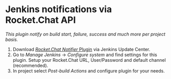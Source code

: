 # Jenkins notifications via Rocket.Chat API

_This plugin notify on build start, failure, success and much more per project basis._

1. Download [_Rocket.Chat Notifier_ Plugin](https://plugins.jenkins.io/rocketchatnotifier) via Jenkins Update Center.
2. Go to _Manage Jenkins_ -> _Configure system_ and find settings for this plugin. Setup your Rocket.Chat URL, User/Password and default channel (recommended).
3. In project select _Post-build Actions_ and configure plugin for your needs.
